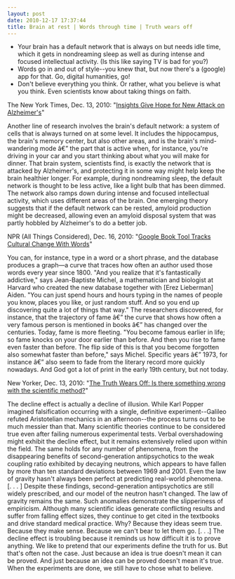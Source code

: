 ```yaml
---
layout: post
date: 2010-12-17 17:37:44
title: Brain at rest | Words through time | Truth wears off
---
```


* Your brain has a default network that is always on but needs idle time, which it gets in nondreaming sleep as well as during intense and focused intellectual activity. (Is this like saying TV is bad for you?)
* Words go in and out of style--you knew that, but now there's a (google) app for that. Go, digital humanities, go!
* Don't believe everything you think. Or rather, what you believe is what you think. Even scientists know about taking things on faith.

<!--more-->

The New York Times, Dec. 13, 2010: "[Insights Give Hope for New Attack on Alzheimer's](http://www.nytimes.com/2010/12/14/health/14alzheimers.html)"

Another line of research involves the brain's default network: a system of cells that is always turned on at some level. It includes the hippocampus, the brain's memory center, but also other areas, and is the brain's mind-wandering mode â€” the part that is active when, for instance, you're driving in your car and you start thinking about what you will make for dinner. That brain system, scientists find, is exactly the network that is attacked by Alzheimer's, and protecting it in some way might help keep the brain healthier longer. For example, during nondreaming sleep, the default network is thought to be less active, like a light bulb that has been dimmed. The network also ramps down during intense and focused intellectual activity, which uses different areas of the brain. One emerging theory suggests that if the default network can be rested, amyloid production might be decreased, allowing even an amyloid disposal system that was partly hobbled by Alzheimer's to do a better job.

NPR (All Things Considered), Dec. 16, 2010: "[Google Book Tool Tracks Cultural Change With Words](http://www.npr.org/2010/12/16/132106374/google-book-tool-tracks-cultural-change-with-words)"

You can, for instance, type in a word or a short phrase, and the database produces a graph—a curve that traces how often an author used those words every year since 1800. "And you realize that it's fantastically addictive," says Jean-Baptiste Michel, a mathematician and biologist at Harvard who created the new database together with \[Erez Lieberman\] Aiden. "You can just spend hours and hours typing in the names of people you know, places you like, or just random stuff. And so you end up discovering quite a lot of things that way." The researchers discovered, for instance, that the trajectory of fame â€” the curve that shows how often a very famous person is mentioned in books â€” has changed over the centuries. Today, fame is more fleeting. "You become famous earlier in life; so fame knocks on your door earlier than before. And then you rise to fame even faster than before. The flip side of this is that you become forgotten also somewhat faster than before," says Michel. Specific years â€” 1973, for instance â€” also seem to fade from the literary record more quickly nowadays. And God got a lot of print in the early 19th century, but not today.

New Yorker, Dec. 13, 2010: "[The Truth Wears Off: Is there something wrong with the scientific method?](http://www.newyorker.com/reporting/2010/12/13/101213fa_fact_lehrer)"

The decline effect is actually a decline of illusion. While Karl Popper imagined falsification occurring with a single, definitive experiment--Galileo refuted Aristotelian mechanics in an afternoon--the process turns out to be much messier than that. Many scientific theories continue to be considered true even after failing numerous experimental tests. Verbal overshadowing might exhibit the decline effect, but it remains extensively relied upon within the field. The same holds for any number of phenomena, from the disappearing benefits of second-generation antipsychotics to the weak coupling ratio exhibited by decaying neutrons, which appears to have fallen by more than ten standard deviations between 1969 and 2001. Even the law of gravity hasn't always been perfect at predicting real-world phenomena. \[. . . \] Despite these findings, second-generation antipsychotics are still widely prescribed, and our model of the neutron hasn't changed. The law of gravity remains the same. Such anomalies demonstrate the slipperiness of empiricism. Although many scientific ideas generate conflicting results and suffer from falling effect sizes, they continue to get cited in the textbooks and drive standard medical practice. Why? Because they ideas seem true. Because they make sense. Because we can't bear to let them go. \[. . .\] The decline effect is troubling because it reminds us how difficult it is to prove anything. We like to pretend that our experiments define the truth for us. But that's often not the case. Just because an idea is true doesn't mean it can be proved. And just because an idea can be proved doesn't mean it's true. When the experiments are done, we still have to chose what to believe.
